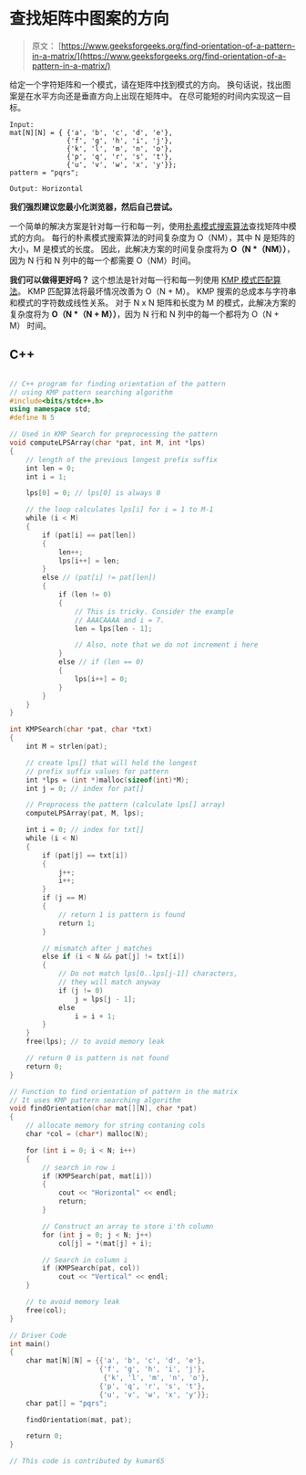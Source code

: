 # 查找矩阵中图案的方向

> 原文： [https://www.geeksforgeeks.org/find-orientation-of-a-pattern-in-a-matrix/](https://www.geeksforgeeks.org/find-orientation-of-a-pattern-in-a-matrix/)

给定一个字符矩阵和一个模式，请在矩阵中找到模式的方向。 换句话说，找出图案是在水平方向还是垂直方向上出现在矩阵中。 在尽可能短的时间内实现这一目标。

```
Input:
mat[N][N] = { {'a', 'b', 'c', 'd', 'e'},
              {'f', 'g', 'h', 'i', 'j'},
              {'k', 'l', 'm', 'n', 'o'},
              {'p', 'q', 'r', 's', 't'},
              {'u', 'v', 'w', 'x', 'y'}};
pattern = "pqrs";

Output: Horizontal
```

**我们强烈建议您最小化浏览器，然后自己尝试。**

一个简单的解决方案是针对每一行和每一列，使用[朴素模式搜索算法](https://www.geeksforgeeks.org/searching-for-patterns-set-1-naive-pattern-searching/)查找矩阵中模式的方向。 每行的朴素模式搜索算法的时间复杂度为 O（NM），其中 N 是矩阵的大小，M 是模式的长度。 因此，此解决方案的时间复杂度将为 **O（N *（NM））**，因为 N 行和 N 列中的每一个都需要 O（NM）时间。

**我们可以做得更好吗？**
这个想法是针对每一行和每一列使用 [KMP 模式匹配算法](https://www.geeksforgeeks.org/searching-for-patterns-set-2-kmp-algorithm/)。 KMP 匹配算法将最坏情况改善为 O（N + M）。 KMP 搜索的总成本与字符串和模式的字符数成线性关系。 对于 N x N 矩阵和长度为 M 的模式，此解决方案的复杂度将为 **O（N *（N + M））**，因为 N 行和 N 列中的每一个都将为 O（N + M） 时间。

## C++ 

```cpp

// C++ program for finding orientation of the pattern  
// using KMP pattern searching algorithm  
#include<bits/stdc++.h> 
using namespace std; 
#define N 5  

// Used in KMP Search for preprocessing the pattern  
void computeLPSArray(char *pat, int M, int *lps)  
{  
    // length of the previous longest prefix suffix  
    int len = 0;  
    int i = 1;  

    lps[0] = 0; // lps[0] is always 0  

    // the loop calculates lps[i] for i = 1 to M-1  
    while (i < M)  
    {  
        if (pat[i] == pat[len])  
        {  
            len++;  
            lps[i++] = len;  
        }  
        else // (pat[i] != pat[len])  
        {  
            if (len != 0)  
            {  
                // This is tricky. Consider the example  
                // AAACAAAA and i = 7.  
                len = lps[len - 1];  

                // Also, note that we do not increment i here  
            }  
            else // if (len == 0)  
            {  
                lps[i++] = 0;  
            }  
        }  
    }  
}  

int KMPSearch(char *pat, char *txt)  
{  
    int M = strlen(pat);  

    // create lps[] that will hold the longest  
    // prefix suffix values for pattern  
    int *lps = (int *)malloc(sizeof(int)*M);  
    int j = 0; // index for pat[]  

    // Preprocess the pattern (calculate lps[] array)  
    computeLPSArray(pat, M, lps);  

    int i = 0; // index for txt[]  
    while (i < N)  
    {  
        if (pat[j] == txt[i])  
        {  
            j++;  
            i++;  
        }  
        if (j == M)  
        {  
            // return 1 is pattern is found  
            return 1;  
        }  

        // mismatch after j matches  
        else if (i < N && pat[j] != txt[i])  
        {  
            // Do not match lps[0..lps[j-1]] characters,  
            // they will match anyway  
            if (j != 0)  
                j = lps[j - 1];  
            else
                i = i + 1;  
        }  
    }  
    free(lps); // to avoid memory leak  

    // return 0 is pattern is not found  
    return 0;  
}  

// Function to find orientation of pattern in the matrix  
// It uses KMP pattern searching algorithm  
void findOrientation(char mat[][N], char *pat)  
{  
    // allocate memory for string contaning cols  
    char *col = (char*) malloc(N);  

    for (int i = 0; i < N; i++)  
    {  
        // search in row i  
        if (KMPSearch(pat, mat[i]))  
        {  
            cout << "Horizontal" << endl; 
            return;  
        }  

        // Construct an array to store i'th column  
        for (int j = 0; j < N; j++)  
            col[j] = *(mat[j] + i);  

        // Search in column i  
        if (KMPSearch(pat, col))  
            cout << "Vertical" << endl;  
    }  

    // to avoid memory leak  
    free(col);  
}  

// Driver Code 
int main()  
{  
    char mat[N][N] = {{'a', 'b', 'c', 'd', 'e'},  
                      {'f', 'g', 'h', 'i', 'j'},  
                       {'k', 'l', 'm', 'n', 'o'},  
                      {'p', 'q', 'r', 's', 't'},  
                      {'u', 'v', 'w', 'x', 'y'}};  
    char pat[] = "pqrs";  

    findOrientation(mat, pat);  

    return 0;  
}  

// This code is contributed by kumar65 

```